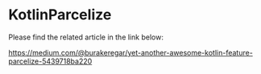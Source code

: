 # KotlinParcelize

Please find the related article in the link below:

https://medium.com/@burakeregar/yet-another-awesome-kotlin-feature-parcelize-5439718ba220
